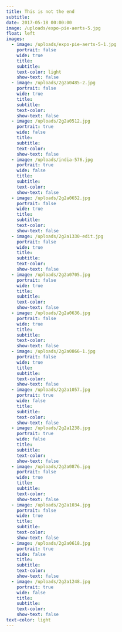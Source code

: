 ```yaml
---
title: This is not the end
subtitle:
date: 2017-05-18 00:00:00
image: /uploads/expo-pie-aerts-5.jpg
float: left
images:
  - image: /uploads/expo-pie-aerts-5-1.jpg
    portrait: false
    wide: true
    title:
    subtitle:
    text-color: light
    show-text: false
  - image: /uploads/2g2a0485-2.jpg
    portrait: false
    wide: true
    title:
    subtitle:
    text-color:
    show-text: false
  - image: /uploads/2g2a0512.jpg
    portrait: true
    wide: false
    title:
    subtitle:
    text-color:
    show-text: false
  - image: /uploads/india-576.jpg
    portrait: true
    wide: false
    title:
    subtitle:
    text-color:
    show-text: false
  - image: /uploads/2g2a0652.jpg
    portrait: false
    wide: true
    title:
    subtitle:
    text-color:
    show-text: false
  - image: /uploads/2g2a1330-edit.jpg
    portrait: false
    wide: true
    title:
    subtitle:
    text-color:
    show-text: false
  - image: /uploads/2g2a0705.jpg
    portrait: false
    wide: true
    title:
    subtitle:
    text-color:
    show-text: false
  - image: /uploads/2g2a0636.jpg
    portrait: false
    wide: true
    title:
    subtitle:
    text-color:
    show-text: false
  - image: /uploads/2g2a0866-1.jpg
    portrait: false
    wide: true
    title:
    subtitle:
    text-color:
    show-text: false
  - image: /uploads/2g2a1057.jpg
    portrait: true
    wide: false
    title:
    subtitle:
    text-color:
    show-text: false
  - image: /uploads/2g2a1238.jpg
    portrait: true
    wide: false
    title:
    subtitle:
    text-color:
    show-text: false
  - image: /uploads/2g2a0876.jpg
    portrait: false
    wide: true
    title:
    subtitle:
    text-color:
    show-text: false
  - image: /uploads/2g2a1034.jpg
    portrait: false
    wide: true
    title:
    subtitle:
    text-color:
    show-text: false
  - image: /uploads/2g2a0618.jpg
    portrait: true
    wide: false
    title:
    subtitle:
    text-color:
    show-text: false
  - image: /uploads/2g2a1248.jpg
    portrait: true
    wide: false
    title:
    subtitle:
    text-color:
    show-text: false
text-color: light
---
```


